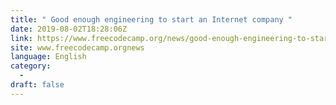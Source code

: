 ```yaml
---
title: " Good enough engineering to start an Internet company "
date: 2019-08-02T18:28:06Z
link: https://www.freecodecamp.org/news/good-enough-engineering-to-start-an-internet-company/?utm_medium=RSS&utm_source=news.12bit.vn
site: www.freecodecamp.orgnews
language: English
category:
  -   
draft: false
---
```

